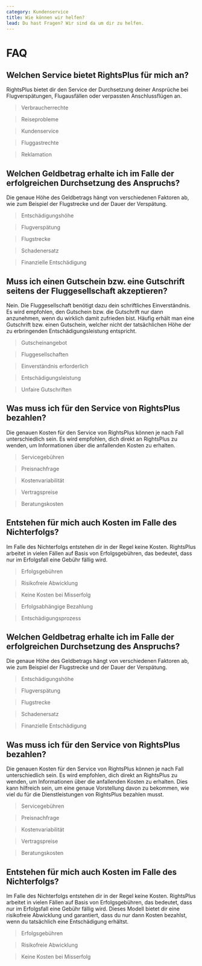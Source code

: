 ```yaml
---
category: Kundenservice
title: Wie können wir helfen?
lead: Du hast Fragen? Wir sind da um dir zu helfen.
---
```


# FAQ

## Welchen Service bietet RightsPlus für mich an?

RightsPlus bietet dir den Service der Durchsetzung deiner Ansprüche bei Flugverspätungen, Flugausfällen oder verpassten Anschlussflügen an.

> Verbraucherrechte

> Reiseprobleme

> Kundenservice

> Fluggastrechte

> Reklamation

## Welchen Geldbetrag erhalte ich im Falle der erfolgreichen Durchsetzung des Anspruchs?

Die genaue Höhe des Geldbetrags hängt von verschiedenen Faktoren ab, wie zum Beispiel der Flugstrecke und der Dauer der Verspätung.

> Entschädigungshöhe

> Flugverspätung

> Flugstrecke

> Schadenersatz

> Finanzielle Entschädigung

## Muss ich einen Gutschein bzw. eine Gutschrift seitens der Fluggesellschaft akzeptieren?

Nein. Die Fluggesellschaft benötigt dazu dein schriftliches Einverständnis. Es wird empfohlen, den Gutschein bzw. die Gutschrift nur dann anzunehmen, wenn du wirklich damit zufrieden bist. Häufig erhält man eine Gutschrift bzw. einen Gutschein, welcher nicht der tatsächlichen Höhe der zu erbringenden Entschädigungsleistung entspricht.

> Gutscheinangebot

> Fluggesellschaften

> Einverständnis erforderlich

> Entschädigungsleistung

> Unfaire Gutschriften

## Was muss ich für den Service von RightsPlus bezahlen?

Die genauen Kosten für den Service von RightsPlus können je nach Fall unterschiedlich sein. Es wird empfohlen, dich direkt an RightsPlus zu wenden, um Informationen über die anfallenden Kosten zu erhalten.

> Servicegebühren

> Preisnachfrage

> Kostenvariabilität

> Vertragspreise

> Beratungskosten

## Entstehen für mich auch Kosten im Falle des Nichterfolgs?

Im Falle des Nichterfolgs entstehen dir in der Regel keine Kosten. RightsPlus arbeitet in vielen Fällen auf Basis von Erfolgsgebühren, das bedeutet, dass nur im Erfolgsfall eine Gebühr fällig wird.

> Erfolgsgebühren

> Risikofreie Abwicklung

> Keine Kosten bei Misserfolg

> Erfolgsabhängige Bezahlung

> Entschädigungsprozess

## Welchen Geldbetrag erhalte ich im Falle der erfolgreichen Durchsetzung des Anspruchs?

Die genaue Höhe des Geldbetrags hängt von verschiedenen Faktoren ab, wie zum Beispiel der Flugstrecke und der Dauer der Verspätung.

> Entschädigungshöhe

> Flugverspätung

> Flugstrecke

> Schadenersatz

> Finanzielle Entschädigung

## Was muss ich für den Service von RightsPlus bezahlen?

Die genauen Kosten für den Service von RightsPlus können je nach Fall unterschiedlich sein. Es wird empfohlen, dich direkt an RightsPlus zu wenden, um Informationen über die anfallenden Kosten zu erhalten. Dies kann hilfreich sein, um eine genaue Vorstellung davon zu bekommen, wie viel du für die Dienstleistungen von RightsPlus bezahlen musst.

> Servicegebühren

> Preisnachfrage

> Kostenvariabilität

> Vertragspreise

> Beratungskosten

## Entstehen für mich auch Kosten im Falle des Nichterfolgs?

Im Falle des Nichterfolgs entstehen dir in der Regel keine Kosten. RightsPlus arbeitet in vielen Fällen auf Basis von Erfolgsgebühren, das bedeutet, dass nur im Erfolgsfall eine Gebühr fällig wird. Dieses Modell bietet dir eine risikofreie Abwicklung und garantiert, dass du nur dann Kosten bezahlst, wenn du tatsächlich eine Entschädigung erhältst.

> Erfolgsgebühren

> Risikofreie Abwicklung

> Keine Kosten bei Misserfolg

